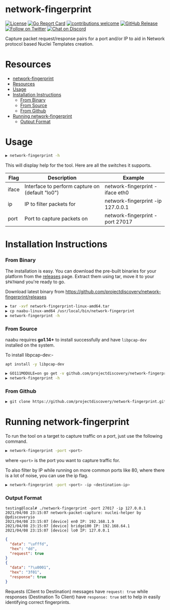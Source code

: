 # network-fingerprint

[![License](https://img.shields.io/badge/license-MIT-_red.svg)](https://opensource.org/licenses/MIT)
[![Go Report Card](https://goreportcard.com/badge/github.com/projectdiscovery/network-fingerprint)](https://goreportcard.com/report/github.com/projectdiscovery/network-fingerprint)
[![contributions welcome](https://img.shields.io/badge/contributions-welcome-brightgreen.svg?style=flat)](https://github.com/projectdiscovery/network-fingerprint/issues)
[![GitHub Release](https://img.shields.io/github/release/projectdiscovery/network-fingerprint)](https://github.com/projectdiscovery/naabu/releases)
[![Follow on Twitter](https://img.shields.io/twitter/follow/pdiscoveryio.svg?logo=twitter)](https://twitter.com/pdiscoveryio)
[![Chat on Discord](https://img.shields.io/discord/695645237418131507.svg?logo=discord)](https://discord.gg/KECAGdH)

Capture packet request/response pairs for a port and/or IP to aid in Network protocol based Nuclei Templates creation.

# Resources
- [network-fingerprint](#network-fingerprint)
- [Resources](#resources)
- [Usage](#usage)
- [Installation Instructions](#installation-instructions)
    - [From Binary](#from-binary)
    - [From Source](#from-source)
    - [From Github](#from-github)
- [Running network-fingerprint](#running-network-fingerprint)
    - [Output Format](#output-format)


# Usage

```sh
▶ network-fingerprint -h
```
This will display help for the tool. Here are all the switches it supports.

| Flag           | Description                                            | Example                             |
| -------------- | ------------------------------------------------------ | ----------------------------------- |
| iface              |  Interface to perform capture on (default "lo0")             | network-fingerprint -iface eth0                      |
| ip         |  IP to filter packets for                          | network-fingerprint -ip 127.0.0.1            |
| port              |Port to capture packets on                       | network-fingerprint -port 27017                          |

# Installation Instructions

### From Binary

The installation is easy. You can download the pre-built binaries for your platform from the [releases](https://github.com/projectdiscovery/network-fingerprint/releases/) page. Extract them using tar, move it to your `$PATH`and you're ready to go.

Download latest binary from https://github.com/projectdiscovery/network-fingerprint/releases

```sh
▶ tar -xvf network-fingerprint-linux-amd64.tar
▶ cp naabu-linux-amd64 /usr/local/bin/network-fingerprint
▶ network-fingerprint -h
```

### From Source

naabu requires **go1.14+** to install successfully and have `libpcap-dev` installed on the system.

To install libpcap-dev:-

```sh
apt install -y libpcap-dev
```

```sh
▶ GO111MODULE=on go get -v github.com/projectdiscovery/network-fingerprint
▶ network-fingerprint -h
```

### From Github

```sh
▶ git clone https://github.com/projectdiscovery/network-fingerprint.git; cd network-fingerprint; go build; cp network-fingerprint /usr/local/bin/; network-fingerprint -h
```


# Running network-fingerprint

To run the tool on a target to capture traffic on a port, just use the following command.

```sh
▶ network-fingerprint -port <port>
```

where `<port>` is the port you want to capture traffic for.

To also filter by IP while running on more common ports like 80, where there is a lot of noise, you can use the ip flag.

```sh
▶ network-fingerprint -port <port> -ip <destination-ip> 
```

### Output Format

```
testing@local# ./network-fingerprint -port 27017 -ip 127.0.0.1
2021/04/08 23:15:07 network-packet-capture: nuclei-helper by @pdiscoveryio
2021/04/08 23:15:07 [device] en0 IP: 192.168.1.9
2021/04/08 23:15:07 [device] bridge100 IP: 192.168.64.1
2021/04/08 23:15:07 [device] lo0 IP: 127.0.0.1
```

```json
{
  "data": "\ufffd",
  "hex": "dd",
  "request": true
}
{
  "data": "?\u0001",
  "hex": "3f01",
  "response": true
}
```

Requests (Client to Destination) messages have `request: true` while responses (Destination To Client) have `response: true` set to help in easily identifying correct fingerprints. 